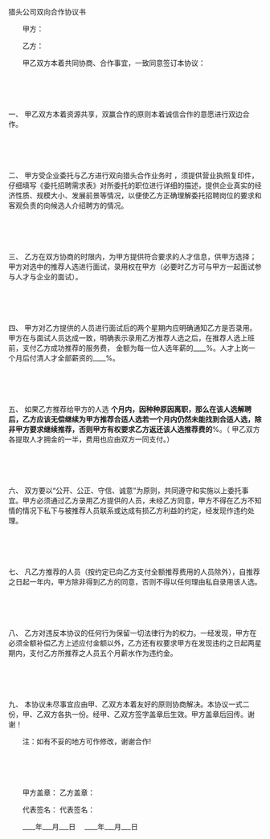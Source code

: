 



猎头公司双向合作协议书



 

　　甲方：

　　乙方：　　

　　甲乙双方本着共同协商、合作事宜，一致同意签订本协议：

　　

　　

一、
 甲乙双方本着资源共享，双赢合作的原则本着诚信合作的意愿进行双边合作。

　　

　　

二、
 甲方受企业委托与乙方进行双向猎头合作业务时 ，须提供营业执照复印件，仔细填写《委托招聘需求表》对所委托的职位进行详细的描述，提供企业真实的经济性质、规模大小、发展前景等情况，以便使乙方正确理解委托招聘岗位的要求和客观负责的向候选人介绍聘方的情况。

　　

　　

三、
乙方在双方协商的时限内，为甲方提供符合要求的人才信息，供甲方选择；甲方对选中的推荐人选进行面试，录用权在甲方（必要时乙方可与甲方一起面试参与人才与企业的面试）。

　　

　　

四、
甲方对乙方提供的人员进行面试后的两个星期内应明确通知乙方是否录用。甲方在与面试人员达成一致，明确表示录用乙方推荐人选之后，在推荐人选上班前，支付乙方成功推荐的服务费， 金额为每一位人选年薪的____%。人才上岗一个月后付清人才全部薪资的____%。

　　

　　

五、
如果乙方推荐给甲方的人选 ____个月内，因种种原因离职，那么在该人选解聘后，乙方应该无偿继续为甲方推荐合适人选若一个月内仍然未能找到合适人选，除非甲方要求继续推荐，否则甲方有权要求乙方返还该人选推荐费的____%。（ 甲乙双方各提取人才拥金的一半，费用也应由双方一同支付。）

　　

　　

六、
双方要以“公开、公正、守信、诚意”为原则，共同遵守和实施以上委托事宜。甲方必须通过乙方录用乙方提供的人员，未经乙方同意，甲方不得在乙方不知情的情况下私下与被推荐人员联系或达成有损乙方利益的约定，经发现作违约处理。

　　

　　

七、
凡乙方推荐的人员（按约定已向乙方支付全额推荐费用的人员除外），自推荐之日起一年内，甲方除非得到乙方的同意，否则不得以任何理由私自录用该人选。

　　

　　

八、
乙方对违反本协议的任何行为保留一切法律行为的权力。一经发现，甲方在必须全额补偿乙方上述应付金额以外，乙方还有权要求甲方在发现违约之日起两星期内，支付乙方所推荐之人员五个月薪水作为违约金。

　　

　　

九、
本协议未尽事宜应由甲、乙双方本着友好的原则协商解决。本协议一式二份，甲、乙双方各执一份。经甲、乙双方签字盖章后生效。甲方盖章后回传。谢谢！

　　注：如有不妥的地方可作修改，谢谢合作!　

　　

　　　

　　甲方盖章： 乙方盖章：

　　代表签名： 代表签名：

　　____年___月___日　 ____年___月___日